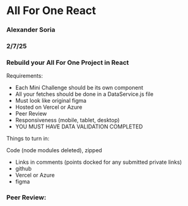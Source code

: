 # All For One React

### Alexander Soria
### 2/7/25

### Rebuild your All For One Project in React



Requirements:

- Each Mini Challenge should be its own component
- All your fetches should be done in a DataService.js file
- Must look like original figma
- Hosted on Vercel or Azure
- Peer Review
- Responsiveness (mobile, tablet, desktop)
- YOU MUST HAVE DATA VALIDATION COMPLETED


Things to turn in:

Code (node modules deleted), zipped
- Links in comments (points docked for any submitted private links)
- github
- Vercel or Azure
- figma

### Peer Review:
